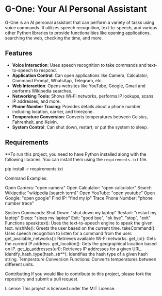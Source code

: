 # G-One: Your AI Personal Assistant

G-One is an AI personal assistant that can perform a variety of tasks using voice commands. It utilizes speech recognition, text-to-speech, and various other Python libraries to provide functionalities like opening applications, searching the web, checking the time, and more.

## Features

- **Voice Interaction**: Uses speech recognition to take commands and text-to-speech to respond.
- **Application Control**: Can open applications like Camera, Calculator, Command Prompt, WhatsApp, Telegram, etc.
- **Web Interaction**: Opens websites like YouTube, Google, Gmail and performs Wikipedia searches.
- **Networking Tools**: Shows Wi-Fi networks, performs IP lookups, scans IP addresses, and more.
- **Phone Number Tracing**: Provides details about a phone number including location, carrier, and timezone.
- **Temperature Conversion**: Converts temperatures between Celsius, Fahrenheit, and Kelvin.
- **System Control**: Can shut down, restart, or put the system to sleep.

## Requirements

**To run this project, you need to have Python installed along with the following libraries. You can install them using the `requirements.txt` file.


pip install -r requirements.txt

Command Examples:

Open Camera: "open camera"
Open Calculator: "open calculator"
Search Wikipedia: "wikipedia [search term]"
Open YouTube: "open youtube"
Open Google: "open google"
Find IP: "find my ip"
Trace Phone Number: "phone number trace"

System Commands:
Shut Down: "shut down my laptop"
Restart: "restart my laptop"
Sleep: "sleep my laptop"
Exit: "good bye", "ok bye", "stop", "exit"
Functions
speak(text): Uses the text-to-speech engine to speak the given text.
wishMe(): Greets the user based on the current time.
takeCommand(): Uses speech recognition to listen for a command from the user.
get_available_networks(): Retrieves available Wi-Fi networks.
get_ip(): Gets the current IP address.
get_location(): Gets the geographical location based on IP.
get_ip_addresses(url): Retrieves IP addresses for a given URL.
identify_hash_type(hash_str**): Identifies the hash type of a given hash string.
Temperature Conversion Functions: Converts temperatures between different units.

Contributing
If you would like to contribute to this project, please fork the repository and submit a pull request.

License
This project is licensed under the MIT License.
